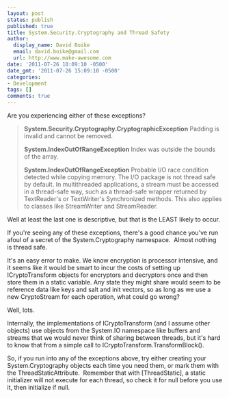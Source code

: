 ```yaml
---
layout: post
status: publish
published: true
title: System.Security.Cryptography and Thread Safety
author:
  display_name: David Boike
  email: david.boike@gmail.com
  url: http://www.make-awesome.com
date: '2011-07-26 10:09:10 -0500'
date_gmt: '2011-07-26 15:09:10 -0500'
categories:
- Development
tags: []
comments: true
---
```

Are you experiencing either of these exceptions?

> **System.Security.Cryptography.CryptographicException**
>  Padding is invalid and cannot be removed.
>
> **System.IndexOutOfRangeException**
>  Index was outside the bounds of the array.
>
> **System.IndexOutOfRangeException**
>  Probable I/O race condition detected while copying memory. The I/O package is not thread safe by default. In multithreaded applications, a stream must be accessed in a thread-safe way, such as a thread-safe wrapper returned by TextReader's or TextWriter's Synchronized methods. This also applies to classes like StreamWriter and StreamReader.

 Well at least the last one is descriptive, but that is the LEAST likely to occur.

If you're seeing any of these exceptions, there's a good chance you've run afoul of a secret of the System.Cryptography namespace.  Almost nothing is thread safe.

It's an easy error to make. We know encryption is processor intensive, and it seems like it would be smart to incur the costs of setting up ICryptoTransform objects for encryptors and decryptors once and then store them in a static variable. Any state they might share would seem to be reference data like keys and salt and init vectors, so as long as we use a new CryptoStream for each operation, what could go wrong?

Well, lots.

Internally, the implementations of ICryptoTransform (and I assume other objects) use objects from the System.IO namespace like buffers and streams that we would never think of sharing between threads, but it's hard to know that from a simple call to ICryptoTransform.TransformBlock().

So, if you run into any of the exceptions above, try either creating your System.Cryptography objects each time you need them, or mark them with the ThreadStaticAttribute.  Remember that with [ThreadStatic], a static initializer will not execute for each thread, so check it for null before you use it, then initialize if null.
